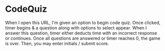 # CodeQuiz
When I open this URL, I'm given an option to begin code quiz. Once clicked, timer begins & a question along with options to select appear.  When I answer this question, timer either deducts time with an incorrect response or continues. Once all questions are answered or timer reaches 0, the game is over. Then, you may enter initials / submit score.
